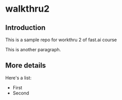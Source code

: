 # walkthru2

## Introduction
This is a sample repo for workthru 2 of fast.ai course

This is another paragraph. 

## More details

Here's a list: 
- First
- Second

